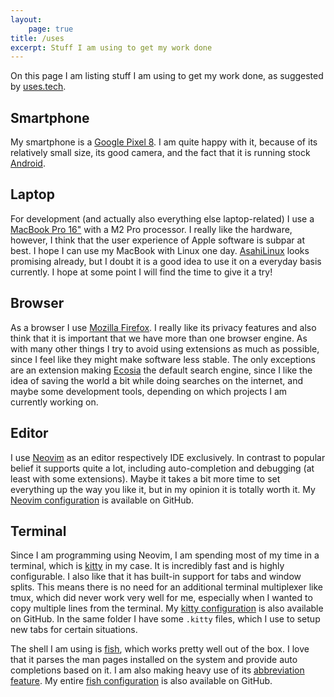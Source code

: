 ```yaml
---
layout:
    page: true
title: /uses
excerpt: Stuff I am using to get my work done
---
```


On this page I am listing stuff I am using to get my work done, as suggested by [uses.tech](https://uses.tech/).

## Smartphone

My smartphone is a [Google Pixel 8](https://store.google.com/at/product/pixel_8). I am quite happy with it, because of
its relatively small size, its good camera, and the fact that it is running stock [Android](https://www.android.com).

## Laptop

For development (and actually also everything else laptop-related) I use a [MacBook Pro
16"](https://www.apple.com/at/macbook-pro/) with a M2 Pro processor. I really like the hardware, however, I think that
the user experience of Apple software is subpar at best. I hope I can use my MacBook with Linux one day.
[AsahiLinux](https://asahilinux.org/) looks promising already, but I doubt it is a good idea to use it on a everyday
basis currently. I hope at some point I will find the time to give it a try!

## Browser

As a browser I use [Mozilla Firefox](https://www.mozilla.org/firefox/). I really like its privacy features and also
think that it is important that we have more than one browser engine. As with many other things I try to avoid using
extensions as much as possible, since I feel like they might make software less stable. The only exceptions are an
extension making [Ecosia](https://www.ecosia.org/) the default search engine, since I like the idea of saving the world
a bit while doing searches on the internet, and maybe some development tools, depending on which projects I am currently
working on.

## Editor

I use [Neovim](http://neovim.io/) as an editor respectively IDE exclusively. In contrast to popular belief it supports
quite a lot, including auto-completion and debugging (at least with some extensions). Maybe it takes a bit more time to
set everything up the way you like it, but in my opinion it is totally worth it. My [Neovim
configuration](https://github.com/danrot/dotfiles/blob/master/nvim/init.lua) is available on GitHub.

## Terminal

Since I am programming using Neovim, I am spending most of my time in a terminal, which is
[kitty](https://sw.kovidgoyal.net/kitty/) in my case. It is incredibly fast and is highly configurable. I also like that
it has built-in support for tabs and window splits. This means there is no need for an additional terminal multiplexer
like tmux, which did never work very well for me, especially when I wanted to copy multiple lines from the terminal. My
[kitty configuration](https://github.com/danrot/dotfiles/blob/master/kitty/kitty.conf) is also available on GitHub. In
the same folder I have some `.kitty` files, which I use to setup new tabs for certain situations.

The shell I am using is [fish](https://fishshell.com/), which works pretty well out of the box. I love that it parses
the man pages installed on the system and provide auto completions based on it. I am also making heavy use of its
[abbreviation feature](https://fishshell.com/docs/current/interactive.html#abbreviations). My entire [fish
configuration](https://github.com/danrot/dotfiles/blob/master/fish/config.fish) is also available on GitHub.
